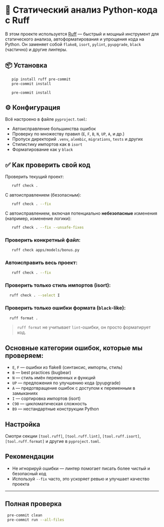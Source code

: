 # 🚀 Статический анализ Python-кода с Ruff

В этом проекте используется [Ruff](https://docs.astral.sh/ruff/) — быстрый и мощный инструмент для статического анализа, 
автоформатирования и упрощения кода на Python. Он заменяет собой `flake8`, `isort`, `pylint`, `pyupgrade`, `black`
(частично) и другие линтеры.

## 📦 Установка

```bash
   pip install ruff pre-commit
   pre-commit install  
```

```Активируйте pre-commit-хуки:
   pre-commit install  
```
## ⚙ Конфигурация

Всё настроено в файле `pyproject.toml`:

- Автоисправление большинства ошибок
- Проверку по множеству правил (`E`, `F`, `B`, `N`, `UP`, `A`, и др.)
- Пропуск директорий `.venv`, `alembic`, `migrations`, `tests` и других
- Стилистику импортов как в `isort`
- Форматирование как у `black`

## ✅ Как проверить свой код

Проверить текущий проект:

```bash
   ruff check .
```

С автоисправлением (безопасным):

```bash
   ruff check . --fix
```

С автоисправлением, включая потенциально **небезопасные** изменения (например, изменение логики):

```bash
   ruff check . --fix --unsafe-fixes
```

### Проверить конкретный файл:

```bash
   ruff check apps/models/bonus.py
```

### Автоисправить весь проект:

```bash
   ruff check . --fix
```

### Проверить только стиль импортов (isort):

```bash
  ruff check . --select I
```

### Проверить только ошибки формата (`black`-like):

```bash
  ruff format .
```

> `ruff format` не учитывает `lint`-ошибки, он просто форматирует код.

## Основные категории ошибок, которые мы проверяем:

- `E`, `F` — ошибки из flake8 (синтаксис, импорты, стиль)
- `B` — best practices (bugbear)
- `N` — стиль имён переменных и функций
- `UP` — предложения по улучшению кода (pyupgrade)
- `A` — предотвращение ошибок с доступом к переменным в замыканиях
- `I` — сортировка импортов (isort)
- `C90` — цикломатическая сложность
- `B9` — нестандартные конструкции Python

## Настройка

Смотри секции `[tool.ruff]`, `[tool.ruff.lint]`, `[tool.ruff.isort]`, `[tool.ruff.format]` и другие в `pyproject.toml`.

## Рекомендации
- Не игнорируй ошибки — линтер помогает писать более чистый и безопасный код
- Используй `--fix` часто, это ускоряет ревью и улучшает качество проекта

---
## Полная проверка
```bash
 pre-commit clean                                                                        
 pre-commit run --all-files
```

